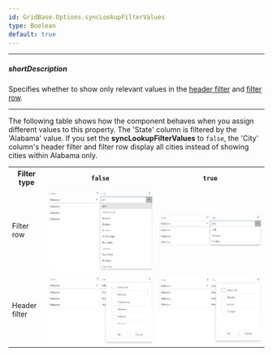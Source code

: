 ```yaml
---
id: GridBase.Options.syncLookupFilterValues
type: Boolean
default: true
---
```

---
##### shortDescription
Specifies whether to show only relevant values in the [header filter](/api-reference/10%20UI%20Components/GridBase/1%20Configuration/headerFilter '{basewidgetpath}/Configuration/headerFilter/') and [filter row](/api-reference/10%20UI%20Components/GridBase/1%20Configuration/filterRow '{basewidgetpath}/Configuration/filterRow/').

---
The following table shows how the component behaves when you assign different values to this property. The 'State' column is filtered by the 'Alabama' value. If you set the **syncLookupFilterValues** to `false`, the 'City' column's header filter and filter row display all cities instead of showing cities within Alabama only.

<table class="dx-table">
    <tr>
        <th>Filter type</th>
        <th><code>false</code></th>
        <th><code>true</code></th>
    </tr>
    <tr>
        <td>Filter row</td>
        <td><img src="/images/DataGrid/sync-lookup-filter-values/filter-row-false.png" alt="Filter row is not synced with Grid values" /></td>
        <td><img src="/images/DataGrid/sync-lookup-filter-values/filter-row-true.png" alt="Filter row is synced with Grid values" /></td>
    </tr>
    <tr>
        <td>Header filter</td>
        <td><img src="/images/DataGrid/sync-lookup-filter-values/header-filter-false.png" alt="Header filter is not synced with Grid values" /></td>
        <td><img src="/images/DataGrid/sync-lookup-filter-values/header-filter-true.png" alt="Header filter is synced with Grid values" /></td>
    </tr>
</table>